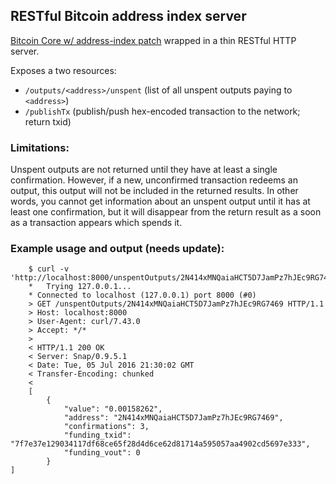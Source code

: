 ## RESTful Bitcoin address index server

[Bitcoin Core w/ address-index patch](https://github.com/btcdrak/bitcoin/tree/addrindex-0.12) wrapped in a thin RESTful HTTP server.

Exposes a two resources:

* `/outputs/<address>/unspent` (list of all unspent outputs paying to `<address>`)
* `/publishTx` (publish/push hex-encoded transaction to the network; return txid)


### Limitations:
Unspent outputs are not returned until they have at least a single confirmation. However, if a new, unconfirmed transaction redeems an output, this output will not be included in the returned results. In other words, you cannot get information about an unspent output until it has at least one confirmation, but it will disappear from the return result as a soon as a transaction appears which spends it.

### Example usage and output (**needs update**):

        $ curl -v 'http://localhost:8000/unspentOutputs/2N414xMNQaiaHCT5D7JamPz7hJEc9RG7469'
        *   Trying 127.0.0.1...
        * Connected to localhost (127.0.0.1) port 8000 (#0)
        > GET /unspentOutputs/2N414xMNQaiaHCT5D7JamPz7hJEc9RG7469 HTTP/1.1
        > Host: localhost:8000
        > User-Agent: curl/7.43.0
        > Accept: */*
        > 
        < HTTP/1.1 200 OK
        < Server: Snap/0.9.5.1
        < Date: Tue, 05 Jul 2016 21:30:02 GMT
        < Transfer-Encoding: chunked
        < 
        [
            {
                "value": "0.00158262",
                "address": "2N414xMNQaiaHCT5D7JamPz7hJEc9RG7469",
                "confirmations": 3,
                "funding_txid": "7f7e37e129034117df68ce65f28d4d6ce62d81714a595057aa4902cd5697e333",
                "funding_vout": 0
            }
    ]
  
